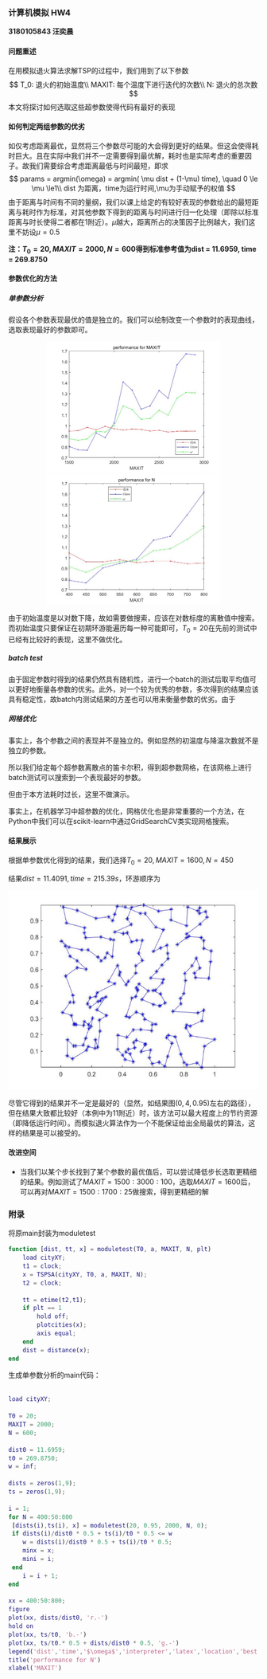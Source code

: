 ### 计算机模拟 HW4

**3180105843 汪奕晨**

#### 问题重述

在用模拟退火算法求解TSP的过程中，我们用到了以下参数
$$
T_0: 退火的初始温度\\
MAXIT: 每个温度下进行迭代的次数\\
N: 退火的总次数
$$
本文将探讨如何选取这些超参数使得代码有最好的表现


#### 如何判定两组参数的优劣

如仅考虑距离最优，显然将三个参数尽可能的大会得到更好的结果。但这会使得耗时巨大。且在实际中我们并不一定需要得到最优解，耗时也是实际考虑的重要因子。故我们需要综合考虑距离最低与时间最短，即求
$$
params = argmin(\omega) = argmin( \mu dist + (1-\mu) time), \quad 0 \le \mu \le1\\
dist 为距离，time为运行时间,\mu为手动赋予的权值
$$
由于距离与时间有不同的量纲，我们以课上给定的有较好表现的参数给出的最短距离与耗时作为标准，对其他参数下得到的距离与时间进行归一化处理（即除以标准距离与时长使得二者都在1附近）。$\mu$越大，距离所占的决策因子比例越大，我们这里不妨设$\mu = 0.5$

**注：$T_0 = 20, MAXIT=2000, N=600$得到标准参考值为dist = 11.6959, time =  269.8750**

#### 参数优化的方法

##### 单参数分析

假设各个参数表现最优的值是独立的。我们可以绘制改变一个参数时的表现曲线，选取表现最好的参数即可。

<div style = "text-align:center;">
	<img src="./maxit.jpg" width=350px/>
    <img src="n.jpg" width = 350px/>
</div>


由于初始温度是以对数下降，故如需要做搜索，应该在对数标度的离散值中搜索。而初始温度只要保证在初期环游能遍历每一种可能即可，$T_0 = 20$在先前的测试中已经有比较好的表现，这里不做优化。



##### batch test

由于固定参数时得到的结果仍然具有随机性，进行一个batch的测试后取平均值可以更好地衡量各参数的优劣。此外，对一个较为优秀的参数，多次得到的结果应该具有稳定性，故batch内测试结果的方差也可以用来衡量参数的优劣。由于



##### 网格优化

事实上，各个参数之间的表现并不是独立的。例如显然的初温度与降温次数就不是独立的参数。

所以我们给定每个超参数离散点的笛卡尔积，得到超参数网格，在该网格上进行batch测试可以搜索到一个表现最好的参数。

但由于本方法耗时过长，这里不做演示。

事实上，在机器学习中超参数的优化，网格优化也是非常重要的一个方法，在Python中我们可以在scikit-learn中通过GridSearchCV类实现网格搜索。



#### 结果展示

根据单参数优化得到的结果，我们选择$T_0 = 20, MAXIT = 1600, N = 450$

结果$dist = 11.4091, time = 215.39s$，环游顺序为

<img src="res.jpg" height = 400px/>

尽管它得到的结果并不一定是最好的（显然，如结果图$(0,4,0.95)$左右的路径），但在结果大致都比较好（本例中为11附近）时，该方法可以最大程度上的节约资源（即降低运行时间）。而模拟退火算法作为一个不能保证给出全局最优的算法，这样的结果是可以接受的。

#### 改进空间

+ 当我们以某个步长找到了某个参数的最优值后，可以尝试降低步长选取更精细的结果。例如测试了$MAXIT = 1500:3000:100$，选取$MAXIT = 1600$后，可以再对$MAXIT = 1500:1700:25$做搜索，得到更精细的解


<div STYLE="page-break-after: always;"></div>


### 附录

将原main封装为moduletest

```matlab
function [dist, tt, x] = moduletest(T0, a, MAXIT, N, plt)  
    load cityXY;
    t1 = clock;
    x = TSPSA(cityXY, T0, a, MAXIT, N);
    t2 = clock;
    
    tt = etime(t2,t1);
    if plt == 1
        hold off;
        plotcities(x);
        axis equal;
    end
    dist = distance(x);
end
```

生成单参数分析的main代码：

```matlab

load cityXY;

T0 = 20;
MAXIT = 2000;
N = 600;

dist0 = 11.6959;
t0 = 269.8750;
w = inf;

dists = zeros(1,9);
ts = zeros(1,9);

i = 1;
for N = 400:50:800
 [dists(i),ts(i), x] = moduletest(20, 0.95, 2000, N, 0);
 if dists(i)/dist0 * 0.5 + ts(i)/t0 * 0.5 <= w
    w = dists(i)/dist0 * 0.5 + ts(i)/t0 * 0.5;
    minx = x;
    mini = i;
 end
    i = i + 1;
end

xx = 400:50:800;
figure
plot(xx, dists/dist0, 'r.-')
hold on
plot(xx, ts/t0, 'b.-')
plot(xx, ts/t0.* 0.5 + dists/dist0 * 0.5, 'g.-')
legend('dist','time','$\omega$','interpreter','latex','location','best')
title('performance for N')
xlabel('MAXIT')
```

